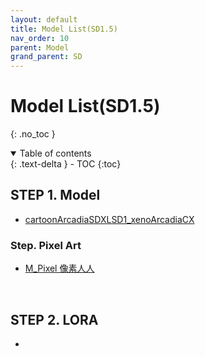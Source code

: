 ```yaml
---
layout: default
title: Model List(SD1.5)
nav_order: 10
parent: Model
grand_parent: SD
---
```


# Model List(SD1.5)

{: .no_toc }

<details open markdown="block">
  <summary>
    Table of contents
  </summary>
  {: .text-delta }
- TOC
{:toc}
</details>


<!------------------------------------ STEP ------------------------------------>

## STEP 1. Model

* [cartoonArcadiaSDXLSD1_xenoArcadiaCX](https://civitai.com/models/136113/cartoon-arcadia-sdxl-and-sd-15)





### Step. Pixel Art

* [M_Pixel 像素人人](https://civitai.com/models/44960/mpixel)



<br>



## STEP 2. LORA

* 



<br>

